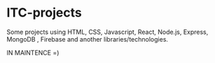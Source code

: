 # ITC-projects
Some projects using HTML, CSS, Javascript, React, Node.js, Express, MongoDB , Firebase and another libraries/technologies.

IN MAINTENCE =)
